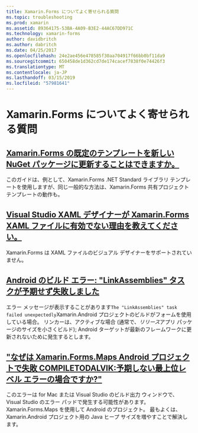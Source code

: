 ```yaml
---
title: Xamarin.Forms についてよく寄せられる質問
ms.topic: troubleshooting
ms.prod: xamarin
ms.assetid: 89364175-53BA-4A09-B3E2-44AC67DD971C
ms.technology: xamarin-forms
author: davidbritch
ms.author: dabritch
ms.date: 04/25/2017
ms.openlocfilehash: 24e2ae456e478585f30aa704917f66bb0bf11da9
ms.sourcegitcommit: 650458de1d362cd7de174cacef7838f0e74426f3
ms.translationtype: MT
ms.contentlocale: ja-JP
ms.lasthandoff: 03/15/2019
ms.locfileid: "57981641"
---
```

# <a name="xamarinforms-frequently-asked-questions"></a>Xamarin.Forms についてよく寄せられる質問

## <a name="can-i-update-the-xamarinforms-default-template-to-a-newer-nuget-packageupdate-forms-templatemd"></a>[Xamarin.Forms の既定のテンプレートを新しい NuGet パッケージに更新することはできますか。](update-forms-template.md)
このガイドは、例として、Xamarin.Forms .NET Standard ライブラリ テンプレートを使用しますが、同じ一般的な方法は、Xamarin.Forms 共有プロジェクト テンプレートの動作も。

## <a name="why-doesnt-the-visual-studio-xaml-designer-work-for-xamarinforms-xaml-filesforms-xaml-designermd"></a>[Visual Studio XAML デザイナーが Xamarin.Forms XAML ファイルに有効でない理由を教えてください。](forms-xaml-designer.md)
Xamarin.Forms は XAML ファイルのビジュアル デザイナーをサポートされていません。

## <a name="android-build-error-the-linkassemblies-task-failed-unexpectedlyandroid-linkassemblies-errormd"></a>[Android のビルド エラー: "LinkAssemblies" タスクが予期せず失敗しました](android-linkassemblies-error.md)
エラー メッセージが表示することがあります`The "LinkAssemblies" task failed unexpectedly`Xamarin.Android プロジェクトのビルドがフォームを使用している場合。 リンカーは、アクティブな場合 (通常で、*リリース*アプリ パッケージのサイズを小さくビルド); Android ターゲットが最新のフレームワークに更新されないために発生するとします。 

## <a name="why-does-my-xamarinformsmaps-android-project-fail-with-compiletodalvik--unexpected-top-level-errormaps-compiletodalvik-errormd"></a>["なぜは Xamarin.Forms.Maps Android プロジェクトで失敗 COMPILETODALVIK:予期しない最上位レベル エラーの場合ですか?"](maps-compiletodalvik-error.md)
このエラーは for Mac または Visual Studio のビルド出力 ウィンドウで、Visual Studio のエラー パッドで発生する可能性があります。Xamarin.Forms.Maps を使用して Android のプロジェクト。 最もよくは、Xamarin.Android プロジェクト用の Java ヒープ サイズを増やすことで解決します。

